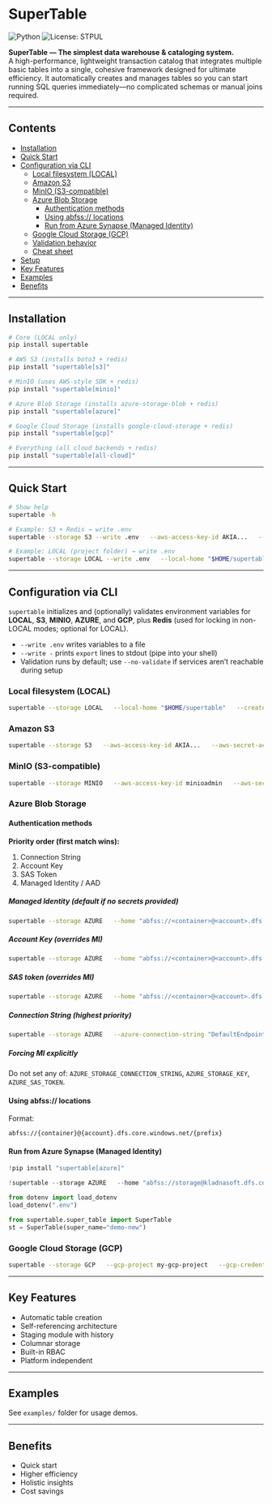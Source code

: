 # SuperTable

![Python](https://img.shields.io/badge/python-3.10+-blue)
![License: STPUL](https://img.shields.io/badge/license-STPUL-blue)

**SuperTable — The simplest data warehouse & cataloging system.**  
A high-performance, lightweight transaction catalog that integrates multiple
basic tables into a single, cohesive framework designed for ultimate
efficiency.
It automatically creates and manages tables so you can start running SQL queries
immediately—no complicated schemas or manual joins required.

---

## Contents

- [Installation](#installation)
- [Quick Start](#quick-start)
- [Configuration via CLI](#configuration-via-cli)
  - [Local filesystem (LOCAL)](#local-filesystem-local)
  - [Amazon S3](#amazon-s3)
  - [MinIO (S3-compatible)](#minio-s3-compatible)
  - [Azure Blob Storage](#azure-blob-storage)
    - [Authentication methods](#authentication-methods)
    - [Using abfss:// locations](#using-abfss-locations)
    - [Run from Azure Synapse (Managed Identity)](#run-from-azure-synapse-managed-identity)
  - [Google Cloud Storage (GCP)](#google-cloud-storage-gcp)
  - [Validation behavior](#validation-behavior)
  - [Cheat sheet](#cheat-sheet-required-env-by-backend)
- [Setup](#setup)
- [Key Features](#key-features)
- [Examples](#examples)
- [Benefits](#benefits)

---

## Installation

```bash
# Core (LOCAL only)
pip install supertable

# AWS S3 (installs boto3 + redis)
pip install "supertable[s3]"

# MinIO (uses AWS-style SDK + redis)
pip install "supertable[minio]"

# Azure Blob Storage (installs azure-storage-blob + redis)
pip install "supertable[azure]"

# Google Cloud Storage (installs google-cloud-storage + redis)
pip install "supertable[gcp]"

# Everything (all cloud backends + redis)
pip install "supertable[all-cloud]"
```

---

## Quick Start

```bash
# Show help
supertable -h

# Example: S3 + Redis → write .env
supertable --storage S3 --write .env   --aws-access-key-id AKIA...   --aws-secret-access-key "...secret..."   --aws-region eu-central-1   --redis-url redis://:password@redis:6379/0

# Example: LOCAL (project folder) → write .env
supertable --storage LOCAL --write .env   --local-home "$HOME/supertable" --create-local-home
```

---

## Configuration via CLI

`supertable` initializes and (optionally) validates environment variables for **LOCAL**, **S3**, **MINIO**, **AZURE**, and **GCP**, plus **Redis** (used for locking in non-LOCAL modes; optional for LOCAL).

- `--write .env` writes variables to a file  
- `--write -` prints `export` lines to stdout (pipe into your shell)  
- Validation runs by default; use `--no-validate` if services aren’t reachable during setup

### Local filesystem (LOCAL)

```bash
supertable --storage LOCAL   --local-home "$HOME/supertable"   --create-local-home   --write .env
```

### Amazon S3

```bash
supertable --storage S3   --aws-access-key-id AKIA...   --aws-secret-access-key "...secret..."   --aws-region eu-central-1   --redis-url redis://:password@redis:6379/0   --write .env
```

### MinIO (S3-compatible)

```bash
supertable --storage MINIO   --aws-access-key-id minioadmin   --aws-secret-access-key minioadmin   --aws-region us-east-1   --aws-endpoint-url http://localhost:9000   --aws-force-path-style true   --redis-url redis://:password@localhost:6379/0   --no-validate   --write .env
```

### Azure Blob Storage

#### Authentication methods

**Priority order (first match wins):**
1. Connection String  
2. Account Key  
3. SAS Token  
4. Managed Identity / AAD  

##### Managed Identity (default if no secrets provided)
```bash
supertable --storage AZURE   --home "abfss://<container>@<account>.dfs.core.windows.net/<prefix>"   --write .env
```

##### Account Key (overrides MI)
```bash
supertable --storage AZURE   --home "abfss://<container>@<account>.dfs.core.windows.net/<prefix>"   --azure-key "<ACCOUNT_KEY>"   --write .env
```

##### SAS token (overrides MI)
```bash
supertable --storage AZURE   --home "abfss://<container>@<account>.dfs.core.windows.net/<prefix>"   --azure-sas "?sv=..."   --write .env
```

##### Connection String (highest priority)
```bash
supertable --storage AZURE   --azure-connection-string "DefaultEndpointsProtocol=...;AccountName=<account>;AccountKey=...;EndpointSuffix=core.windows.net"   --write .env
```

##### Forcing MI explicitly
Do not set any of: `AZURE_STORAGE_CONNECTION_STRING`, `AZURE_STORAGE_KEY`, `AZURE_SAS_TOKEN`.  

#### Using abfss:// locations

Format:
```
abfss://{container}@{account}.dfs.core.windows.net/{prefix}
```

#### Run from Azure Synapse (Managed Identity)

```python
!pip install "supertable[azure]"

!supertable --storage AZURE   --home "abfss://storage@kladnasoft.dfs.core.windows.net/supertable"   --write .env

from dotenv import load_dotenv
load_dotenv(".env")

from supertable.super_table import SuperTable
st = SuperTable(super_name="demo-new")
```

### Google Cloud Storage (GCP)

```bash
supertable --storage GCP   --gcp-project my-gcp-project   --gcp-credentials /path/to/sa.json   --redis-url redis://:password@redis:6379/0   --write .env
```

---

## Key Features

- Automatic table creation
- Self-referencing architecture
- Staging module with history
- Columnar storage
- Built-in RBAC
- Platform independent

---

## Examples

See `examples/` folder for usage demos.

---

## Benefits

- Quick start
- Higher efficiency
- Holistic insights
- Cost savings
